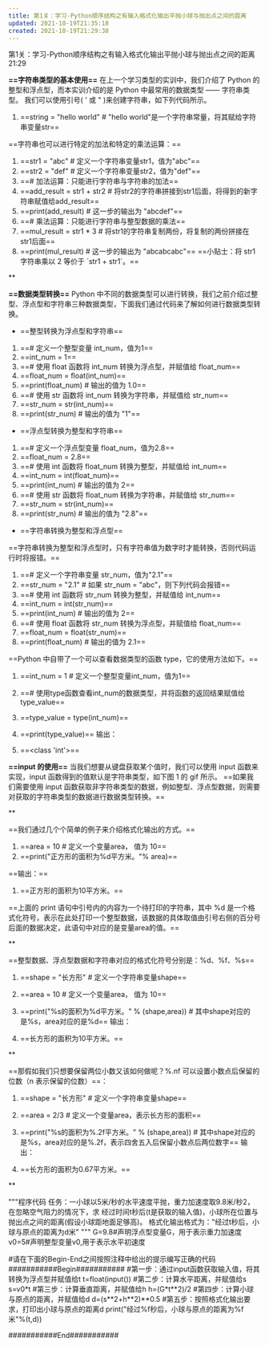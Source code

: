 ```yaml
---
title: 第1关：学习-Python顺序结构之有输入格式化输出平抛小球与抛出点之间的距离
updated: 2021-10-19T21:35:18
created: 2021-10-19T21:29:38
---
```


第1关：学习-Python顺序结构之有输入格式化输出平抛小球与抛出点之间的距离
21:29

**==字符串类型的基本使用==**
在上一个学习类型的实训中，我们介绍了 Python 的整型和浮点型，而本实训介绍的是 Python 中最常用的数据类型 —— 字符串类型。
我们可以使用引号( ' 或 " )来创建字符串，如下列代码所示。

1.  ==string = "hello world" \# "hello world"是一个字符串常量，将其赋给字符串变量str==

==字符串也可以进行特定的加法和特定的乘法运算：==

1.  ==str1 = "abc" \# 定义一个字符串变量str1，值为"abc"==
2.  ==str2 = "def" \# 定义一个字符串变量str2，值为"def"==
3.  ==\# 加法运算：只能进行字符串与字符串的加法==
4.  ==add_result = str1 + str2 \# 将str2的字符串拼接到str1后面，将得到的新字符串赋值给add_result==
5.  ==print(add_result) \# 这一步的输出为 "abcdef"==
6.  ==\# 乘法运算：只能进行字符串与整型数据的乘法==
7.  ==mul_result = str1 \* 3 \# 将str1的字符串复制两份，将复制的两份拼接在str1后面==
8.  ==print(mul_result) \# 这一步的输出为 "abcabcabc"==
==小贴士：将 str1 字符串乘以 2 等价于 \`str1 + str1\`。==

**

**==数据类型转换==**
Python 中不同的数据类型可以进行转换，我们之前介绍过整型、浮点型和字符串三种数据类型，下面我们通过代码来了解如何进行数据类型转换。

- ==整型转换为浮点型和字符串==

1.  ==\# 定义一个整型变量 int_num，值为1==
2.  ==int_num = 1==
3.  ==\# 使用 float 函数将 int_num 转换为浮点型，并赋值给 float_num==
4.  ==float_num = float(int_num)==
5.  ==print(float_num) \# 输出的值为 1.0==
6.  ==\# 使用 str 函数将 int_num 转换为字符串，并赋值给 str_num==
7.  ==str_num = str(int_num)==
8.  ==print(str_num) \# 输出的值为 "1"==

- ==浮点型转换为整型和字符串==

1.  ==\# 定义一个浮点型变量 float_num，值为2.8==
2.  ==float_num = 2.8==
3.  ==\# 使用 int 函数将 float_num 转换为整型，并赋值给 int_num==
4.  ==int_num = int(float_num)==
5.  ==print(int_num) \# 输出的值为 2==
6.  ==\# 使用 str 函数将 float_num 转换为字符串，并赋值给 str_num==
7.  ==str_num = str(int_num)==
8.  ==print(str_num) \# 输出的值为 "2.8"==

- ==字符串转换为整型和浮点型==

==字符串转换为整型和浮点型时，只有字符串值为数字时才能转换，否则代码运行时将报错。==

1.  ==\# 定义一个字符串变量 str_num，值为"2.1"==
2.  ==str_num = "2.1" \# 如果 str_num = "abc"，则下列代码会报错==
3.  ==\# 使用 int 函数将 str_num 转换为整型，并赋值给 int_num==
4.  ==int_num = int(str_num)==
5.  ==print(int_num) \# 输出的值为 2==
6.  ==\# 使用 float 函数将 str_num 转换为浮点型，并赋值给 float_num==
7.  ==float_num = float(str_num)==
8.  ==print(float_num) \# 输出的值为 2.1==

==Python 中自带了一个可以查看数据类型的函数 type，它的使用方法如下。==

1.  ==int_num = 1 \# 定义一个整型变量int_num，值为1==
2.  ==\# 使用type函数查看int_num的数据类型，并将函数的返回结果赋值给type_value==
3.  ==type_value = type(int_num)==
4.  ==print(type_value)==
输出：

1.  ==\<class 'int'\>==

**==input 的使用==**
当我们想要从键盘获取某个值时，我们可以使用 input 函数来实现，input 函数得到的值默认是字符串类型，如下图 1 的 gif 所示。
==如果我们需要使用 input 函数获取非字符串类型的数据，例如整型、浮点型数据，则需要对获取的字符串类型的数据进行数据类型转换。==

**

==我们通过几个个简单的例子来介绍格式化输出的方式。==

1.  ==area = 10 \# 定义一个变量area， 值为 10==
2.  ==print("正方形的面积为%d平方米。"% area)==

==输出：==

1.  ==正方形的面积为10平方米。==

==上面的 print 语句中引号内的内容为一个待打印的字符串，其中 %d 是一个格式化符号，表示在此处打印一个整型数据，该数据的具体取值由引号右侧的百分号后面的数据决定，此语句中对应的是变量area的值。==

**

==整型数据、浮点型数据和字符串对应的格式化符号分别是：%d、%f、%s==

1.  ==shape = "长方形" \# 定义一个字符串变量shape==
2.  ==area = 10 \# 定义一个变量area， 值为 10==
3.  ==print("%s的面积为%d平方米。" % (shape,area)) \# 其中shape对应的是%s，area对应的是%d==
输出：

1.  ==长方形的面积为10平方米。==

**

==那假如我们只想要保留两位小数又该如何做呢？%.nf 可以设置小数点后保留的位数（n 表示保留的位数）==：

1.  ==shape = "长方形" \# 定义一个字符串变量shape==
2.  ==area = 2/3 \# 定义一个变量area，表示长方形的面积==
3.  ==print("%s的面积为%.2f平方米。" % (shape,area)) \# 其中shape对应的是%s，area对应的是%.2f，表示四舍五入后保留小数点后两位数字==
输出：

1.  ==长方形的面积为0.67平方米。==

**

"""程序代码
任务：一小球以5米/秒的水平速度平抛，重力加速度取9.8米/秒2，在忽略空气阻力的情况下，求
经过时间t秒后(t是获取的输入值)，小球所在位置与抛出点之间的距离(假设小球距地面足够高)。
格式化输出格式为："经过t秒后，小球与原点的距离为d米"
"""
G=9.8#声明浮点型变量G，用于表示重力加速度
v0=5#声明整型变量v0,用于表示水平初速度

\#请在下面的Begin-End之间按照注释中给出的提示编写正确的代码
\###########Begin###########
\#第一步：通过input函数获取输入值，将其转换为浮点型并赋值给t
t=float(input())
\#第二步：计算水平距离，并赋值给s
s=v0\*t
\#第三步：计算垂直距离，并赋值给h
h=(G\*t\*\*2)/2
\#第四步：计算小球与原点的距离，并赋值给d
d=(s\*\*2+h\*\*2)\*\*0.5
\#第五步：按照格式化输出要求，打印出小球与原点的距离d
print("经过%f秒后，小球与原点的距离为%f米"%(t,d))

\###########End###########
